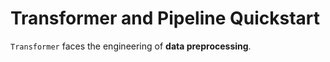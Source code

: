 # Transformer and Pipeline Quickstart

`Transformer` faces the engineering of **data preprocessing**.
